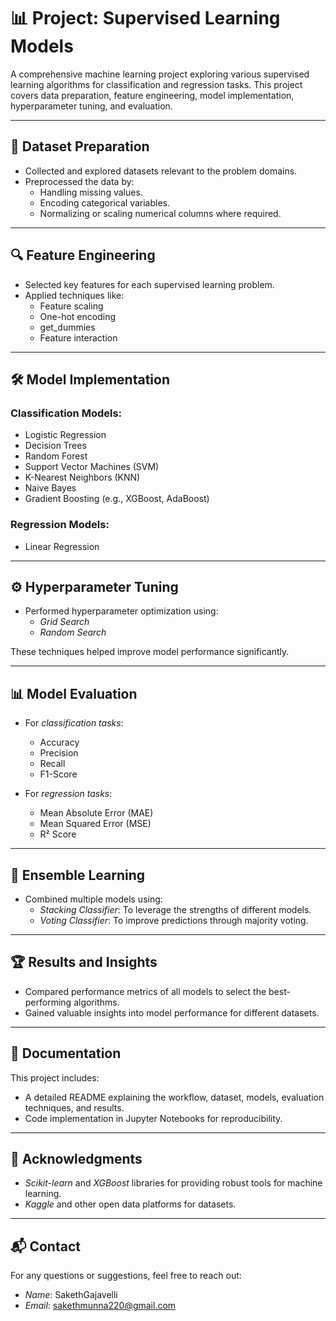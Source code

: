 # 📊 Project: Supervised Learning Models

A comprehensive machine learning project exploring various supervised learning algorithms for classification and regression tasks. This project covers data preparation, feature engineering, model implementation, hyperparameter tuning, and evaluation.

---

## 📁 Dataset Preparation

- Collected and explored datasets relevant to the problem domains.
- Preprocessed the data by:
  - Handling missing values.
  - Encoding categorical variables.
  - Normalizing or scaling numerical columns where required.

---

## 🔍 Feature Engineering

- Selected key features for each supervised learning problem.
- Applied techniques like:
  - Feature scaling
  - One-hot encoding
  - get_dummies
  - Feature interaction

---

## 🛠 Model Implementation

### Classification Models:
- Logistic Regression
- Decision Trees
- Random Forest
- Support Vector Machines (SVM)
- K-Nearest Neighbors (KNN)
- Naive Bayes
- Gradient Boosting (e.g., XGBoost, AdaBoost)

### Regression Models:
- Linear Regression

---

## ⚙ Hyperparameter Tuning

- Performed hyperparameter optimization using:
  - *Grid Search*
  - *Random Search*
  
These techniques helped improve model performance significantly.

---

## 📊 Model Evaluation

- For *classification tasks*:
  - Accuracy
  - Precision
  - Recall
  - F1-Score

- For *regression tasks*:
  - Mean Absolute Error (MAE)
  - Mean Squared Error (MSE)
  - R² Score

---

## 🤖 Ensemble Learning

- Combined multiple models using:
  - *Stacking Classifier*: To leverage the strengths of different models.
  - *Voting Classifier*: To improve predictions through majority voting.

---

## 🏆 Results and Insights

- Compared performance metrics of all models to select the best-performing algorithms.
- Gained valuable insights into model performance for different datasets.

---

## 📄 Documentation

This project includes:
- A detailed README explaining the workflow, dataset, models, evaluation techniques, and results.
- Code implementation in Jupyter Notebooks for reproducibility.

---

## 🙌 Acknowledgments

- *Scikit-learn* and *XGBoost* libraries for providing robust tools for machine learning.
- *Kaggle* and other open data platforms for datasets.

---

## 📬 Contact

For any questions or suggestions, feel free to reach out:

- *Name*: SakethGajavelli
- *Email*: sakethmunna220@gmail.com
